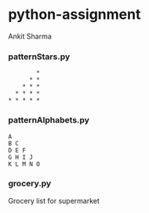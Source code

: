 # python-assignment
Ankit Sharma

### patternStars.py
```
        *
      * *
    * * *
  * * * *
* * * * *

```

### patternAlphabets.py

```
A
B C
D E F
G H I J
K L M N O

```

### grocery.py
Grocery list for supermarket 
